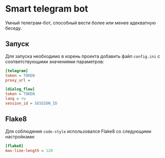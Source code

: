 # Smart telegram bot

Умный телеграм-бот, способный вести более или менее адекватную беседу.

## Запуск

Для запуска необходимо в корень проекта добавить файл `config.ini` с соответствующими значениями параметров:

```ini
[telegram]
token = TOKEN
proxy_url = 

[dialog_flow]
token = TOKEN
lang = ru
session_id = SESSION_ID
```

## Flake8

Для соблюдения `code-style` использовался Flake8 со следующими настройками:

```ini
[flake8]
max-line-length = 120
```